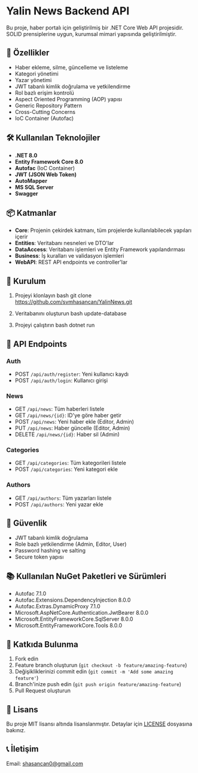 # Yalin News Backend API

Bu proje, haber portalı için geliştirilmiş bir .NET Core Web API projesidir. SOLID prensiplerine uygun, kurumsal mimari yapısında geliştirilmiştir.

## 🚀 Özellikler

- Haber ekleme, silme, güncelleme ve listeleme
- Kategori yönetimi
- Yazar yönetimi
- JWT tabanlı kimlik doğrulama ve yetkilendirme
- Rol bazlı erişim kontrolü
- Aspect Oriented Programming (AOP) yapısı
- Generic Repository Pattern
- Cross-Cutting Concerns
- IoC Container (Autofac)

## 🛠️ Kullanılan Teknolojiler

- **.NET 8.0**
- **Entity Framework Core 8.0**
- **Autofac** (IoC Container)
- **JWT (JSON Web Token)**
- **AutoMapper**
- **MS SQL Server**
- **Swagger**

## 📦 Katmanlar

- **Core**: Projenin çekirdek katmanı, tüm projelerde kullanılabilecek yapıları içerir
- **Entities**: Veritabanı nesneleri ve DTO'lar
- **DataAccess**: Veritabanı işlemleri ve Entity Framework yapılandırması
- **Business**: İş kuralları ve validasyon işlemleri
- **WebAPI**: REST API endpoints ve controller'lar

## 🔧 Kurulum

1. Projeyi klonlayın
bash
git clone https://github.com/svmhasancan/YalinNews.git

2. Veritabanını oluşturun
bash
update-database


3. Projeyi çalıştırın
bash
dotnet run


## 📝 API Endpoints

### Auth
- POST `/api/auth/register`: Yeni kullanıcı kaydı
- POST `/api/auth/login`: Kullanıcı girişi

### News
- GET `/api/news`: Tüm haberleri listele
- GET `/api/news/{id}`: ID'ye göre haber getir
- POST `/api/news`: Yeni haber ekle (Editor, Admin)
- PUT `/api/news`: Haber güncelle (Editor, Admin)
- DELETE `/api/news/{id}`: Haber sil (Admin)

### Categories
- GET `/api/categories`: Tüm kategorileri listele
- POST `/api/categories`: Yeni kategori ekle

### Authors
- GET `/api/authors`: Tüm yazarları listele
- POST `/api/authors`: Yeni yazar ekle

## 🔐 Güvenlik

- JWT tabanlı kimlik doğrulama
- Role bazlı yetkilendirme (Admin, Editor, User)
- Password hashing ve salting
- Secure token yapısı

## 📚 Kullanılan NuGet Paketleri ve Sürümleri

- Autofac 7.1.0
- Autofac.Extensions.DependencyInjection 8.0.0
- Autofac.Extras.DynamicProxy 7.1.0
- Microsoft.AspNetCore.Authentication.JwtBearer 8.0.0
- Microsoft.EntityFrameworkCore.SqlServer 8.0.0
- Microsoft.EntityFrameworkCore.Tools 8.0.0

## 🤝 Katkıda Bulunma

1. Fork edin
2. Feature branch oluşturun (`git checkout -b feature/amazing-feature`)
3. Değişikliklerinizi commit edin (`git commit -m 'Add some amazing feature'`)
4. Branch'inize push edin (`git push origin feature/amazing-feature`)
5. Pull Request oluşturun

## 📄 Lisans

Bu proje MIT lisansı altında lisanslanmıştır. Detaylar için [LICENSE](LICENSE) dosyasına bakınız.

## 📞 İletişim

Email: shasancan0@gmail.com
